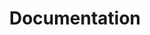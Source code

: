 ---
title: Documentation
description: Helpful descriptions of tools and resources
image:

# Badge style
style:
    background: "#2a9d8f"
    color: "#fff"
---